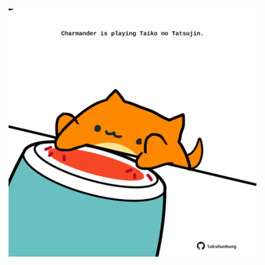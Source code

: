 <!-- built at 12/05/2022, 16:01:12 UTC -->
<p align="center">
  <img width="500" height="500" src="./ReadmeImage.svg">
</p>
